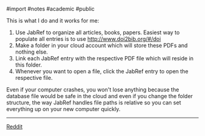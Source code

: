 #import #notes #academic #public
 
This is what I do and it works for me:

1. Use JabRef to organize all articles, books, papers. Easiest way to populate all entries is to use http://www.doi2bib.org/#/doi
1. Make a folder in your cloud account which will store these PDFs and nothing else.
1. Link each JabRef entry with the respective PDF file which will reside in this folder.
1. Whenever you want to open a file, click the JabRef entry to open the respective file.

Even if your computer crashes, you won't lose anything because the database file would be safe in the cloud and even if you change the folder structure, the way JabRef handles file paths is relative so you can set everything up on your new computer quickly.

---
[Reddit](https://www.reddit.com/r/AskAcademia/comments/484om0/how_do.organize_old_articles_on_which_ive/d0hj8wl)